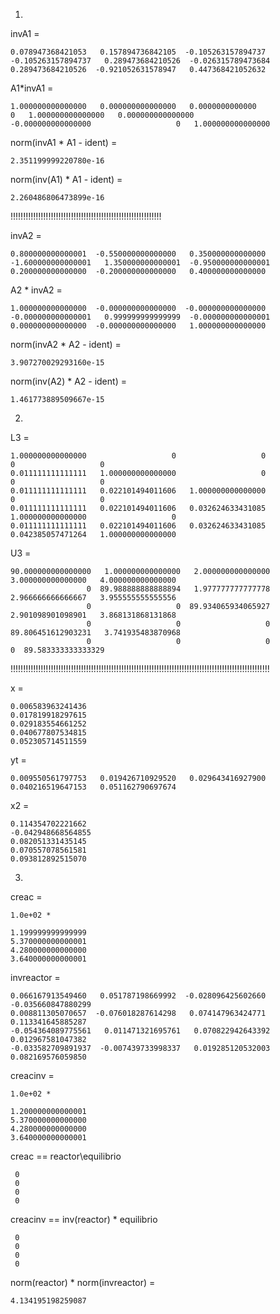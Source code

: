 1.

invA1 =

	0.078947368421053   0.157894736842105  -0.105263157894737
	-0.105263157894737   0.289473684210526  -0.026315789473684
	0.289473684210526  -0.921052631578947   0.447368421052632

A1*invA1 =

	1.000000000000000   0.000000000000000   0.0000000000000
	0   1.000000000000000   0.000000000000000
	-0.000000000000000                   0   1.000000000000000

norm(invA1 * A1 - ident) = 

	2.351199999220780e-16

norm(inv(A1) * A1 - ident) = 

	2.260486806473899e-16

!!!!!!!!!!!!!!!!!!!!!!!!!!!!!!!!!!!!!!!!!!!!!!!!!!!!!!!!!!!!

invA2 =

	0.800000000000001  -0.550000000000000   0.350000000000000
	-1.600000000000001   1.350000000000001  -0.950000000000001
	0.200000000000000  -0.200000000000000   0.400000000000000

A2 * invA2 =

	1.000000000000000  -0.000000000000000  -0.000000000000000
	-0.000000000000001   0.999999999999999  -0.000000000000001
	0.000000000000000  -0.000000000000000   1.000000000000000

norm(invA2 * A2 - ident) = 

	3.907270029293160e-15

norm(inv(A2) * A2 - ident) = 

	1.461773889509667e-15

2.

L3 =

	1.000000000000000                   0                   0                   0                   0
  	0.011111111111111   1.000000000000000                   0                   0                   0
   	0.011111111111111   0.022101494011606   1.000000000000000                   0                   0
   	0.011111111111111   0.022101494011606   0.032624633431085   1.000000000000000                   0
   	0.011111111111111   0.022101494011606   0.032624633431085   0.042385057471264   1.000000000000000

U3 =

  	90.000000000000000   1.000000000000000   2.000000000000000   3.000000000000000   4.000000000000000
                   	 0  89.988888888888894   1.977777777777778   2.966666666666667   3.955555555555556
                   	 0                   0  89.934065934065927   2.901098901098901   3.868131868131868
                   	 0                   0                   0  89.806451612903231   3.741935483870968
                   	 0                   0                   0                   0  89.583333333333329

!!!!!!!!!!!!!!!!!!!!!!!!!!!!!!!!!!!!!!!!!!!!!!!!!!!!!!!!!!!!!!!!!!!!!!!!!!!!!!!!!!!!!!!!!!!!!!!!!!!!!!!

x =

   	0.006583963241436
   	0.017819918297615
   	0.029183554661252
   	0.040677807534815
   	0.052305714511559

yt =

   	0.009550561797753   0.019426710929520   0.029643416927900   0.040216519647153   0.051162790697674

x2 =

   	0.114354702221662
  	-0.042948668564855
   	0.082051331435145
   	0.070557078561581
   	0.093812892515070

3.

creac =

   	1.0e+02 *

   	1.199999999999999
   	5.370000000000001
   	4.280000000000000
   	3.640000000000001

invreactor =

   	0.066167913549460   0.051787198669992  -0.028096425602660  -0.035660847880299
   	0.008811305070657  -0.076018287614298   0.074147963424771   0.113341645885287
  	-0.054364089775561   0.011471321695761   0.070822942643392   0.012967581047382
  	-0.033582709891937  -0.007439733998337   0.019285120532003   0.082169576059850

creacinv =

   	1.0e+02 *

   	1.200000000000001
   	5.370000000000000
   	4.280000000000000
   	3.640000000000001

creac == reactor\equilibrio

	 0
	 0
	 0
	 0

creacinv == inv(reactor) * equilibrio

     0
     0
     0
     0

norm(reactor) * norm(invreactor) =

   	4.134195198259087
